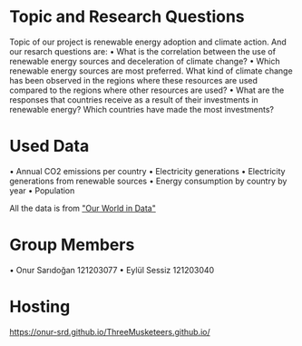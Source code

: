 # Topic and Research Questions
Topic of our project is renewable energy adoption and climate action. And our resarch questions are:
•⁠  ⁠What is the correlation between the use of renewable energy sources and deceleration of climate change? 
•⁠  ⁠Which renewable energy sources are most preferred. What kind of climate change has been observed in the regions where these resources are used compared to the regions where other resources are used?
•⁠  ⁠What are the responses that countries receive as a result of their investments in renewable energy? Which countries have made the most investments?

# Used Data
•⁠  ⁠Annual CO2 emissions per country
•⁠  ⁠Electricity generations 
•⁠  ⁠Electricity generations from renewable sources
•⁠  ⁠Energy consumption by country by year
•⁠  ⁠Population

All the data is from ["Our World in Data"](https://ourworldindata.org/)

# Group Members
•⁠  ⁠Onur Sarıdoğan 121203077
•⁠  ⁠Eylül Sessiz 121203040

# Hosting
https://onur-srd.github.io/ThreeMusketeers.github.io/
